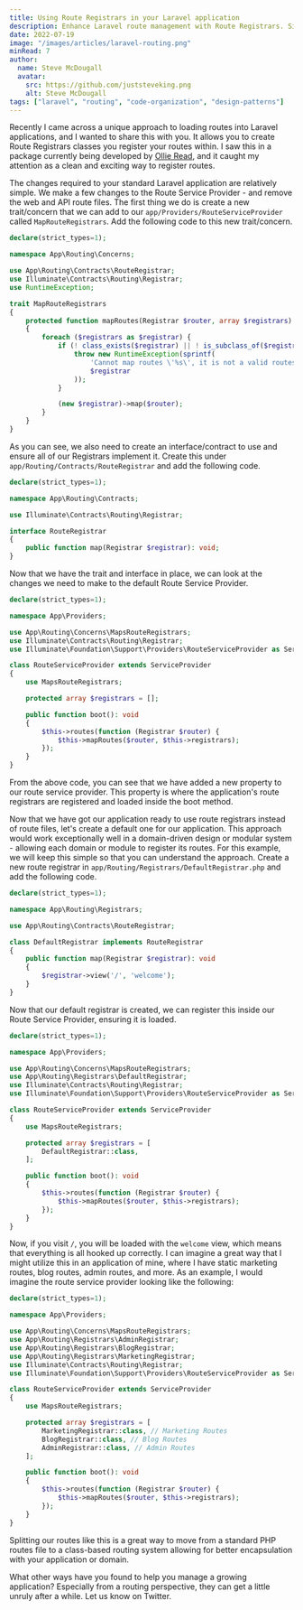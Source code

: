 ```yaml
---
title: Using Route Registrars in your Laravel application
description: Enhance Laravel route management with Route Registrars. Simplify route registration and organization for cleaner and more efficient code.
date: 2022-07-19
image: "/images/articles/laravel-routing.png"
minRead: 7
author:
  name: Steve McDougall
  avatar:
    src: https://github.com/juststeveking.png
    alt: Steve McDougall
tags: ["laravel", "routing", "code-organization", "design-patterns"]
---
```


Recently I came across a unique approach to loading routes into Laravel applications, and I wanted to share this with you. It allows you to create Route Registrars classes you register your routes within. I saw this in a package currently being developed by [Ollie Read](https://twitter.com/ollieread), and it caught my attention as a clean and exciting way to register routes.

The changes required to your standard Laravel application are relatively simple. We make a few changes to the Route Service Provider - and remove the web and API route files. The first thing we do is create a new trait/concern that we can add to our `app/Providers/RouteServiceProvider` called `MapRouteRegistrars`. Add the following code to this new trait/concern.

```php
declare(strict_types=1);

namespace App\Routing\Concerns;

use App\Routing\Contracts\RouteRegistrar;
use Illuminate\Contracts\Routing\Registrar;
use RuntimeException;

trait MapRouteRegistrars
{
	protected function mapRoutes(Registrar $router, array $registrars): void
	{
		foreach ($registrars as $registrar) {
			if (! class_exists($registrar) || ! is_subclass_of($registrar, RouteRegistrar::class)) {
				throw new RuntimeException(sprintf(
					'Cannot map routes \'%s\', it is not a valid routes class',
					$registrar
				));
			}

			(new $registrar)->map($router);
		}
	}
}
```

As you can see, we also need to create an interface/contract to use and ensure all of our Registrars implement it. Create this under `app/Routing/Contracts/RouteRegistrar` and add the following code.

```php
declare(strict_types=1);

namespace App\Routing\Contracts;

use Illuminate\Contracts\Routing\Registrar;

interface RouteRegistrar
{
	public function map(Registrar $registrar): void;
}
```

Now that we have the trait and interface in place, we can look at the changes we need to make to the default Route Service Provider.

```php
declare(strict_types=1);

namespace App\Providers;

use App\Routing\Concerns\MapsRouteRegistrars;
use Illuminate\Contracts\Routing\Registrar;
use Illuminate\Foundation\Support\Providers\RouteServiceProvider as ServiceProvider;

class RouteServiceProvider extends ServiceProvider
{
	use MapsRouteRegistrars;

	protected array $registrars = [];

	public function boot(): void
	{
		$this->routes(function (Registrar $router) {
			$this->mapRoutes($router, $this->registrars);
		});
	}
}
```

From the above code, you can see that we have added a new property to our route service provider. This property is where the application's route registrars are registered and loaded inside the boot method.

Now that we have got our application ready to use route registrars instead of route files, let's create a default one for our application. This approach would work exceptionally well in a domain-driven design or modular system - allowing each domain or module to register its routes. For this example, we will keep this simple so that you can understand the approach. Create a new route registrar in `app/Routing/Registrars/DefaultRegistrar.php` and add the following code.

```php
declare(strict_types=1);

namespace App\Routing\Registrars;

use App\Routing\Contracts\RouteRegistrar;

class DefaultRegistrar implements RouteRegistrar
{
	public function map(Registrar $registrar): void
	{
		$registrar->view('/', 'welcome');
	}
}
```

Now that our default registrar is created, we can register this inside our Route Service Provider, ensuring it is loaded. 

```php
declare(strict_types=1);

namespace App\Providers;

use App\Routing\Concerns\MapsRouteRegistrars;
use App\Routing\Registrars\DefaultRegistrar;
use Illuminate\Contracts\Routing\Registrar;
use Illuminate\Foundation\Support\Providers\RouteServiceProvider as ServiceProvider;

class RouteServiceProvider extends ServiceProvider
{
	use MapsRouteRegistrars;

	protected array $registrars = [
		DefaultRegistrar::class,
	];

	public function boot(): void
	{
		$this->routes(function (Registrar $router) {
			$this->mapRoutes($router, $this->registrars);
		});
	}
}
```

Now, if you visit `/`, you will be loaded with the `welcome` view, which means that everything is all hooked up correctly. I can imagine a great way that I might utilize this in an application of mine, where I have static marketing routes, blog routes, admin routes, and more. As an example, I would imagine the route service provider looking like the following:

```php
declare(strict_types=1);

namespace App\Providers;

use App\Routing\Concerns\MapsRouteRegistrars;
use App\Routing\Registrars\AdminRegistrar;
use App\Routing\Registrars\BlogRegistrar;
use App\Routing\Registrars\MarketingRegistrar;
use Illuminate\Contracts\Routing\Registrar;
use Illuminate\Foundation\Support\Providers\RouteServiceProvider as ServiceProvider;

class RouteServiceProvider extends ServiceProvider
{
	use MapsRouteRegistrars;

	protected array $registrars = [
		MarketingRegistrar::class, // Marketing Routes
		BlogRegistrar::class, // Blog Routes
		AdminRegistrar::class, // Admin Routes
	];

	public function boot(): void
	{
		$this->routes(function (Registrar $router) {
			$this->mapRoutes($router, $this->registrars);
		});
	}
}
```

Splitting our routes like this is a great way to move from a standard PHP routes file to a class-based routing system allowing for better encapsulation with your application or domain.

What other ways have you found to help you manage a growing application? Especially from a routing perspective, they can get a little unruly after a while. Let us know on Twitter.
